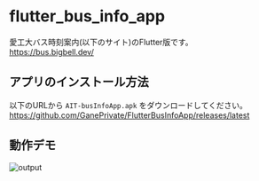 # flutter_bus_info_app
愛工大バス時刻案内(以下のサイト)のFlutter版です。  
https://bus.bigbell.dev/

## アプリのインストール方法
以下のURLから `AIT-busInfoApp.apk` をダウンロードしてください。  
https://github.com/GanePrivate/FlutterBusInfoApp/releases/latest

## 動作デモ
![output](https://github.com/GanePrivate/FlutterBusInfoApp/assets/39085974/3787dff4-1800-4f25-af79-4c62113eedc0)
